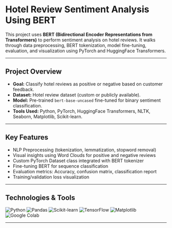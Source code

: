 
# Hotel Review Sentiment Analysis Using BERT

This project uses **BERT (Bidirectional Encoder Representations from Transformers)** to perform sentiment analysis on hotel reviews. It walks through data preprocessing, BERT tokenization, model fine-tuning, evaluation, and visualization using PyTorch and HuggingFace Transformers.

---

## Project Overview

- **Goal:** Classify hotel reviews as positive or negative based on customer feedback.
- **Dataset:** Hotel review dataset (custom or publicly available).
- **Model:** Pre-trained `bert-base-uncased` fine-tuned for binary sentiment classification.
- **Tools Used:** Python, PyTorch, HuggingFace Transformers, NLTK, Seaborn, Matplotlib, Scikit-learn.

---

## Key Features

- NLP Preprocessing (tokenization, lemmatization, stopword removal)
- Visual insights using Word Clouds for positive and negative reviews
- Custom PyTorch Dataset class integrated with BERT tokenizer
- Fine-tuning BERT for sequence classification
- Evaluation metrics: Accuracy, confusion matrix, classification report
- Training/validation loss visualization

---


## Technologies & Tools

![Python](https://img.shields.io/badge/Python-3670A0?style=for-the-badge&logo=python&logoColor=white)
![Pandas](https://img.shields.io/badge/Pandas-150458?style=for-the-badge&logo=pandas)
![Scikit-learn](https://img.shields.io/badge/Scikit--Learn-F7931E?style=for-the-badge&logo=scikit-learn&logoColor=white)
![TensorFlow](https://img.shields.io/badge/TensorFlow-FF6F00?style=for-the-badge&logo=tensorflow&logoColor=white)
![Matplotlib](https://img.shields.io/badge/Matplotlib-11557C?style=for-the-badge&logo=matplotlib)
![Google Colab](https://img.shields.io/badge/Colab-F9AB00?style=for-the-badge&logo=googlecolab&logoColor=white)

---



